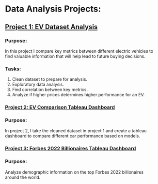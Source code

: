 # Data Analysis Projects:


## [Project 1: EV Dataset Analysis](https://github.com/leon-arie/leon-arie.github.io/blob/main/EV%20Analysis.ipynb)
### Purpose: 
In this project I compare key metrics between different electric vehicles to find valuable information that will help lead to future buying decisions. 
### Tasks:
1. Clean dataset to prepare for analysis.
2. Exploratory data analysis.
3. Find correlation between key metrics.
4. Analyze if higher prices determines higher performance for an EV.
### [Project 2: EV Comparison Tableau Dashboard](https://public.tableau.com/app/profile/leon.arie/viz/EVDashboard_16550801177210/CarDashboard) 


### Purpose: 
In project 2, I take the cleaned dataset in project 1 and create a tableau dashboard to compare different car performance based on models.  
### [Project 3: Forbes 2022 Billionaires Tableau Dashboard](https://public.tableau.com/app/profile/leon.arie/viz/Billionaires_16552642324310/Dashboard1) 
### Purpose:
Analyze demographic information on the top Forbes 2022 billionaires around the world.

